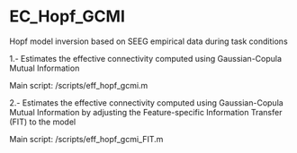 # EC_Hopf_GCMI

Hopf model inversion based on SEEG empirical data during task conditions

1.- Estimates the effective connectivity computed using Gaussian-Copula Mutual Information 

Main script: /scripts/eff_hopf_gcmi.m

2.- Estimates the effective connectivity computed using Gaussian-Copula Mutual Information by adjusting the Feature-specific Information Transfer (FIT) to the model

Main script: /scripts/eff_hopf_gcmi_FIT.m
